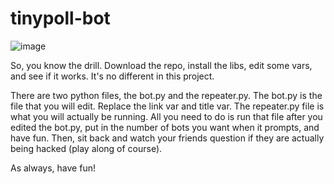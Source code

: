 # tinypoll-bot

![image](https://user-images.githubusercontent.com/70989484/142745314-d0379aee-f2ce-4736-a6ef-c1704632dd7b.png)

So, you know the drill. Download the repo, install the libs, edit some vars, and see if it works. It's no different in this project. 

There are two python files, the bot.py and the repeater.py. The bot.py is the file that you will edit. Replace the link var and title var.
The repeater.py file is what you will actually be running. All you need to do is run that file after you edited the bot.py, put in the
number of bots you want when it prompts, and have fun. Then, sit back and watch your friends question if they are actually being hacked
(play along of course).



As always, have fun!
